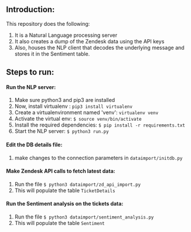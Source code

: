 ## Introduction:

This repository does the following: 
1. It is a Natural Language processing server
2. It also creates a dump of the Zendesk data using the API keys
3. Also, houses the NLP client that decodes the underlying message and stores it in the Sentiment table. 


## Steps to run:
#### Run the NLP server:

1. Make sure python3 and pip3 are installed
2. Now, install virtualenv : `pip3 install virtualenv`
3. Create a virtualenvironment named 'venv': `virtualenv venv`
4. Activate the virtual env: `$ source venv/bin/activate`
5. Install the required dependencies: `$ pip install -r requirements.txt`
6. Start the NLP server: `$ python3 run.py`

#### Edit the DB details file:

1. make changes to the connection parameters in `dataimport/initdb.py`

#### Make Zendesk API calls to fetch latest data:

1. Run the file `$ python3 dataimport/zd_api_import.py`
2. This will populate the table `TicketDetails`

#### Run the Sentiment analysis on the tickets data:

1. Run the file `$ python3 dataimport/sentiment_analysis.py`
2. This will populate the table `Sentiment`